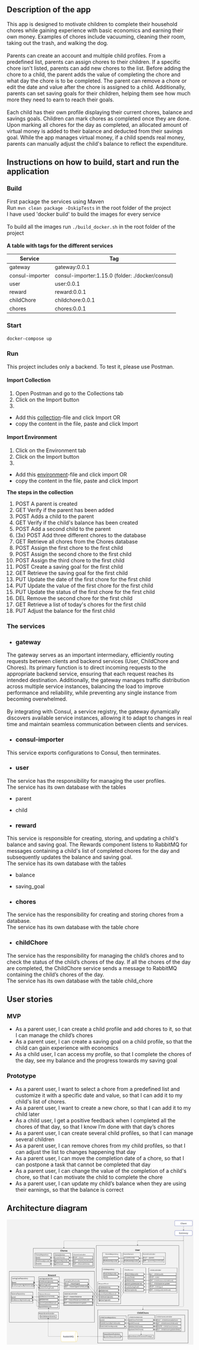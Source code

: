 ## Description of the app
This app is designed to motivate children to complete their household chores while gaining experience with basic
economics and earning their own money. Examples of chores include vacuuming, cleaning their room, taking out the
trash, and walking the dog.</br></br>
Parents can create an account and multiple child profiles. From a predefined list, parents can assign chores to
their children. If a specific chore isn't listed, parents can add new chores to the list. Before adding the chore to a child, 
the parent adds the value of completing the chore and what day the
chore is to be completed. The parent can remove a chore or edit the date and value after the chore is assigned to a child. 
Additionally, parents can set saving goals for their children, helping them see how much more they need to earn to reach 
their goals. </br></br>
Each child has their own profile displaying their current chores, balance and savings goals. Children can mark chores
as completed once they are done. Upon marking all chores for the day as completed, an allocated amount of virtual
money is added to their balance and deducted from their savings goal. While the app manages virtual money, if a child
spends real money, parents can manually adjust the child's balance to reflect the expenditure.

## Instructions on how to build, start and run the application
### Build
First package the services using Maven </br>
Run `mvn clean package -DskipTests` in the root folder of the project </br>
I have used 'docker build' to build the images for every service </br></br>
To build all the images run `./build_docker.sh` in the root folder of the project </br></br>
**A table with tags for the different services** </br>

| Service         | Tag                                              |
|-----------------|--------------------------------------------------|
| gateway         | gateway:0.0.1                                    |
| consul-importer | consul-importer:1.15.0 (folder: ./docker/consul) |
| user            | user:0.0.1                                       |
| reward          | reward:0.0.1                                     |
| childChore      | childchore:0.0.1                                 |
| chores          | chores:0.0.1                                     |


### Start
`docker-compose up`

### Run
This project includes only a backend. To test it, please use Postman.

#### Import Collection
1. Open Postman and go to the Collections tab
2. Click on the Import button
3. 
- Add this [collection](./chores.postman_collection.json)-file and click Import OR 
- copy the content in the file, paste and click Import

#### Import Environment
1. Click on the Environment tab
2. Click on the Import button
3.
- Add this [environment](./environment.postman_environment.json)-file and click import OR 
- copy the content in the file, paste and click Import

**The steps in the collection**</br>
1. POST A parent is created</br>
2. GET Verify if the parent has been added</br>
3. POST Adds a child to the parent</br>
4. GET Verify if the child's balance has been created</br>
5. POST Add a second child to the parent</br>
6. (3x) POST Add three different chores to the database</br>
9. GET Retrieve all chores from the Chores database</br>
10. POST Assign the first chore to the first child</br>
11. POST Assign the second chore to the first child</br>
12. POST Assign the third chore to the first child</br>
13. POST Create a saving goal for the first child</br>
14. GET Retrieve the saving goal for the first child</br>
15. PUT Update the date of the first chore for the first child</br>
16. PUT Update the value of the first chore for the first child</br>
17. PUT Update the status of the first chore for the first child</br>
18. DEL Remove the second chore for the first child</br>
19. GET Retrieve a list of today's chores for the first child</br>
20. PUT Adjust the balance for the first child


### The services
- ### gateway
The gateway serves as an important intermediary, efficiently routing requests between clients and backend services
(User, ChildChore and Chores). Its primary function is to direct incoming requests to the appropriate backend service, ensuring 
that each request reaches its intended destination. Additionally, the gateway manages traffic distribution across multiple 
service instances, balancing the load to improve performance and reliability, while preventing any single instance from 
becoming overwhelmed.</br></br>
By integrating with Consul, a service registry, the gateway dynamically discovers available service instances, allowing 
it to adapt to changes in real time and maintain seamless communication between clients and services.


- ### consul-importer
This service exports configurations to Consul, then terminates.

- ### user
The service has the responsibility for managing the user profiles.</br>
The service has its own database with the tables
- parent
- child

- ### reward
This service is responsible for creating, storing, and updating a child's balance and saving goal. The Rewards 
component listens to RabbitMQ for messages containing a child's list of completed chores for the day and subsequently 
updates the balance and saving goal.</br>
The service has its own database with the tables
- balance
- saving_goal

- ### chores
The service has the responsibility for creating and storing chores from a database.</br> 
The service has its own database with the table chore

- ### childChore
The service has the responsibility for managing the child’s chores and to check the 
status of the child’s chores of the day. If all the chores of the day are completed, the 
ChildChore service sends a message to RabbitMQ containing the child’s chores of the 
day.</br>
The service has its own database with the table child_chore

## User stories
### MVP
- As a parent user, I can create a child profile and add chores to it, so that I can manage the 
child’s chores
- As a parent user, I can create a saving goal on a child profile, so that the child can gain 
experience with economics
- As a child user, I can access my profile, so that I complete the chores of the day, see my 
balance and the progress towards my saving goal

### Prototype
- As a parent user, I want to select a chore from a predefined list and customize it with a 
specific date and value, so that I can add it to my child's list of chores.
- As a parent user, I want to create a new chore, so that I can add it to my child later 
- As a child user, I get a positive feedback when I completed all the chores of that day, so 
that I know I’m done with that day’s chores
- As a parent user, I can create several child profiles, so that I can manage several children
- As a parent user, I can remove chores from my child profiles, so that I can adjust the list 
to changes happening that day
- As a parent user, I can move the completion date of a chore, so that I can postpone a task 
that cannot be completed that day
- As a parent user, I can change the value of the completion of a child's chore, so that I can motivate the child
to complete the chore
- As a parent user, I can update my child’s balance when they are using their earnings, 
so that the balance is correct

## Architecture diagram
![Architecture diagram](architecture_diagram.jpg)
